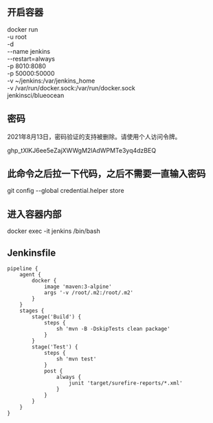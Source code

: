 ## 开启容器
docker run \
  -u root \
  -d \
  --name jenkins \
  --restart=always \
  -p 8010:8080 \
  -p 50000:50000 \
  -v ~/jenkins:/var/jenkins_home \
  -v /var/run/docker.sock:/var/run/docker.sock \
  jenkinsci/blueocean

## 密码
2021年8月13日，密码验证的支持被删除。请使用个人访问令牌。

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

## 此命令之后拉一下代码，之后不需要一直输入密码
git config --global credential.helper store

## 进入容器内部
docker exec -it jenkins /bin/bash

## Jenkinsfile
```
pipeline {
    agent {
        docker {
            image 'maven:3-alpine'
            args '-v /root/.m2:/root/.m2'
        }
    }
    stages {
        stage('Build') {
            steps {
                sh 'mvn -B -DskipTests clean package'
            }
        }
        stage('Test') {
            steps {
                sh 'mvn test'
            }
            post {
                always {
                    junit 'target/surefire-reports/*.xml'
                }
            }
        }
    }
}
```